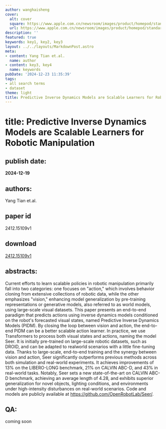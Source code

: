 ```yaml
---
author: wanghaisheng
cover:
  alt: cover
  square: https://www.apple.com.cn/newsroom/images/product/homepod/standard/Apple-HomePod-hero-230118_big.jpg.large_2x.jpg
  url: https://www.apple.com.cn/newsroom/images/product/homepod/standard/Apple-HomePod-hero-230118_big.jpg.large_2x.jpg
description: ''
featured: true
keywords: key1, key2, key3
layout: ../../layouts/MarkdownPost.astro
meta:
- content: Yang Tian et.al.
  name: author
- content: key3, key4
  name: keywords
pubDate: '2024-12-23 11:35:39'
tags:
- all search terms
- dataset
theme: light
title: Predictive Inverse Dynamics Models are Scalable Learners for Robotic Manipulation
---
```


# title: Predictive Inverse Dynamics Models are Scalable Learners for Robotic Manipulation 
## publish date: 
**2024-12-19** 
## authors: 
  Yang Tian et.al. 
## paper id
2412.15109v1
## download
[2412.15109v1](http://arxiv.org/abs/2412.15109v1)
## abstracts:
Current efforts to learn scalable policies in robotic manipulation primarily fall into two categories: one focuses on "action," which involves behavior cloning from extensive collections of robotic data, while the other emphasizes "vision," enhancing model generalization by pre-training representations or generative models, also referred to as world models, using large-scale visual datasets. This paper presents an end-to-end paradigm that predicts actions using inverse dynamics models conditioned on the robot's forecasted visual states, named Predictive Inverse Dynamics Models (PIDM). By closing the loop between vision and action, the end-to-end PIDM can be a better scalable action learner. In practice, we use Transformers to process both visual states and actions, naming the model Seer. It is initially pre-trained on large-scale robotic datasets, such as DROID, and can be adapted to realworld scenarios with a little fine-tuning data. Thanks to large-scale, end-to-end training and the synergy between vision and action, Seer significantly outperforms previous methods across both simulation and real-world experiments. It achieves improvements of 13% on the LIBERO-LONG benchmark, 21% on CALVIN ABC-D, and 43% in real-world tasks. Notably, Seer sets a new state-of-the-art on CALVIN ABC-D benchmark, achieving an average length of 4.28, and exhibits superior generalization for novel objects, lighting conditions, and environments under high-intensity disturbances on real-world scenarios. Code and models are publicly available at https://github.com/OpenRobotLab/Seer/.
## QA:
coming soon

